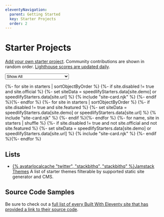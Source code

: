 ```yaml
---
eleventyNavigation:
  parent: Getting Started
  key: Starter Projects
  order: 2
---
```

# Starter Projects

[Add your own starter project](https://github.com/11ty/11ty-website/tree/master/src/_data/starters). Community contributions are shown in random order. [Lighthouse scores are updated daily](https://www.speedlify.dev/eleventy-starters/).

<filter-container data-oninit>
<form>
  <select data-filter-bind="tags" class="select-filter">
    <option value="">Show All</option>
    <option value="perfectlh">Four Hundos Lighthouse Score</option>
  </select>
</form>
<div class="sites-vert sites-vert--lg">
  <div class="lo-grid" style="--lo-margin-v: 5em;">
{%- for site in starters | sortObjectByOrder %}
{%- if site.disabled != true and site.official %}
{%- set siteData = speedlifyStarters.data[site.demo] or speedlifyStarters.data[site.url] %}
  {% include "site-card.njk" %}
{%- endif %}{%- endfor %}
{%- for site in starters | sortObjectByOrder %}
{%- if site.disabled != true and site.featured %}
{%- set siteData = speedlifyStarters.data[site.demo] or speedlifyStarters.data[site.url] %}
  {% include "site-card.njk" %}
{%- endif %}{%- endfor %}
{%- for name, site in starters | shuffle %}
{%- if site.disabled != true and not site.official and not site.featured %}
{%- set siteData = speedlifyStarters.data[site.demo] or speedlifyStarters.data[site.url] %}
  {% include "site-card.njk" %}
{%- endif %}{%- endfor %}
  </div>
</div>
</filter-container>

## Lists

* [{% avatarlocalcache "twitter", "stackbithq", "stackbithq" %}Jamstack Themes](https://jamstackthemes.dev/ssg/eleventy/) A list of starter themes filterable by supported static site generator and CMS.

## Source Code Samples

Be sure to check out a [full list of every Built With Eleventy site that has provided a link to their source code](/docs/samples/).